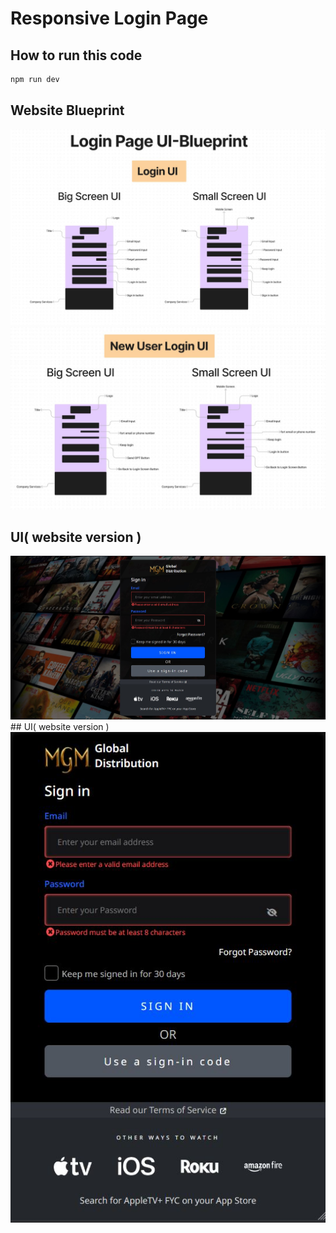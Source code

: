 # Responsive Login Page

## How to run this code

```sh
npm run dev
```

## Website Blueprint 
<img src="https://github.com/Nitin-M-1/Vue-Responsive-Login-website/blob/master/project-information/img1.JPG"/>
<img src="https://raw.githubusercontent.com/Nitin-M-1/Vue-Responsive-Login-website/master/project-information/img2.JPG"/>

## UI( website version )

<img src="https://github.com/Nitin-M-1/Vue-Responsive-Login-website/blob/master/project-information/img3.JPG"/>
## UI( website version )
<img src="https://github.com/Nitin-M-1/Vue-Responsive-Login-website/blob/master/project-information/img4.JPG"/>

